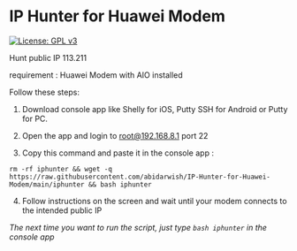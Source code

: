 # IP Hunter for Huawei Modem

[![License: GPL v3](https://img.shields.io/badge/License-GPLv3-blue.svg)](https://www.gnu.org/licenses/gpl-3.0)

Hunt public IP 113.211

requirement : Huawei Modem with AIO installed

Follow these steps:

1. Download console app like Shelly for iOS, Putty SSH for Android or Putty for PC.

2. Open the app and login to root@192.168.8.1 port 22

3. Copy this command and paste it in the console app :

```
rm -rf iphunter && wget -q https://raw.githubusercontent.com/abidarwish/IP-Hunter-for-Huawei-Modem/main/iphunter && bash iphunter
```

4. Follow instructions on the screen and wait until your modem connects to the intended public IP

<I>The next time you want to run the script, just type `bash iphunter` in the console app</I>
